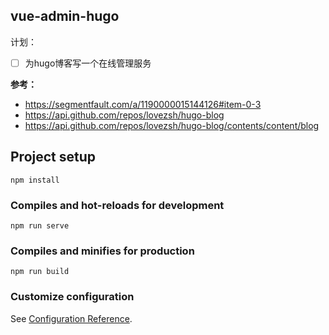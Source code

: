 ## vue-admin-hugo

计划：
- [ ] 为hugo博客写一个在线管理服务

**参考：**
- https://segmentfault.com/a/1190000015144126#item-0-3
- https://api.github.com/repos/lovezsh/hugo-blog
- https://api.github.com/repos/lovezsh/hugo-blog/contents/content/blog


## Project setup
```
npm install
```

### Compiles and hot-reloads for development
```
npm run serve
```

### Compiles and minifies for production
```
npm run build
```

### Customize configuration
See [Configuration Reference](https://cli.vuejs.org/config/).
